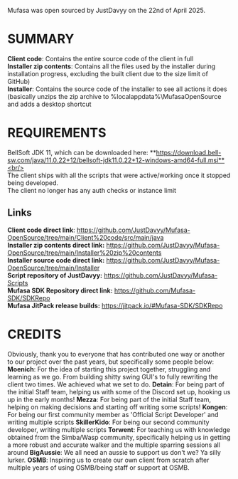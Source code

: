 Mufasa was open sourced by JustDavyy on the 22nd of April 2025.

# SUMMARY

**Client code**: Contains the entire source code of the client in full<br/>
**Installer zip contents**: Contains all the files used by the installer during installation progress, excluding the built client due to the size limit of GitHub)<br/>
**Installer**: Contains the source code of the installer to see all actions it does (basically unzips the zip archive to %localappdata%\MufasaOpenSource and adds a desktop shortcut<br/>
# REQUIREMENTS<br/>
BellSoft JDK 11, which can be downloaded here: **https://download.bell-sw.com/java/11.0.22+12/bellsoft-jdk11.0.22+12-windows-amd64-full.msi**<br/>
<br/>
The client ships with all the scripts that were active/working once it stopped being developed.<br/>
The client no longer has any auth checks or instance limit<br/>
## Links
**Client code direct link**: https://github.com/JustDavyy/Mufasa-OpenSource/tree/main/Client%20code/src/main/java<br/>
**Installer zip contents direct link:** https://github.com/JustDavyy/Mufasa-OpenSource/tree/main/Installer%20zip%20contents<br/>
**Installer source code direct link:** https://github.com/JustDavyy/Mufasa-OpenSource/tree/main/Installer<br/>
**Script repository of JustDavyy:** https://github.com/JustDavyy/Mufasa-Scripts<br/>
**Mufasa SDK Repository direct link:** https://github.com/Mufasa-SDK/SDKRepo<br/>
**Mufasa JitPack release builds:** https://jitpack.io/#Mufasa-SDK/SDKRepo<br/>

# CREDITS
Obviously, thank you to everyone that has contributed one way or another to our project over the past years, but specifically some people below:<br/>
**Moenich**: For the idea of starting this project together, struggling and learning as we go. From building shitty swing GUI's to fully rewriting the client two times. We achieved what we set to do. 
**Detain**: For being part of the initial Staff team, helping us with some of the Discord set up, hooking us up in the early months! 
**Mezza**: For being part of the initial Staff team, helping on making decisions and starting off writing some scripts!
**Kongen**: For being our first community member as 'Official Script Developer' and writing multiple scripts
**SkillerKido**: For being our second community developer, writing multiple scripts
**Torwent**: For teaching us with knowledge obtained from the Simba/Wasp community, specifically helping us in getting a more robust and accurate walker and the multiple sparring sessions all around
**BigAussie**: We all need an aussie to support us don't we? Ya silly lurker.
**OSMB**: Inspiring us to create our own client from scratch after multiple years of using OSMB/being staff or support at OSMB.
